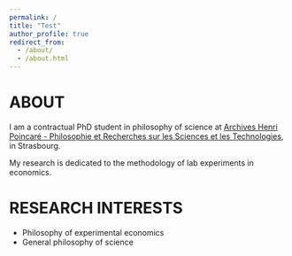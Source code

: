 ```yaml
---
permalink: /
title: "Test"
author_profile: true
redirect_from: 
  - /about/
  - /about.html
---
```


ABOUT
======
I am a contractual PhD student in philosophy of science at [Archives Henri Poincaré - Philosophie et Recherches sur les Sciences et les Technologies](https://poincare.univ-lorraine.fr/), in Strasbourg.

My research is dedicated to the methodology of lab experiments in economics.

RESEARCH INTERESTS
======
- Philosophy of experimental economics
- General philosophy of science




